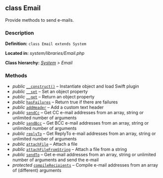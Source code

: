 
class Email
-----------

Provide methods to send e-mails.


### Description ###

**Definition:** `class Email extends System`

**Located in:** *system/libraries/Email.php*

**Class hierarchy:** *[System](System.php) > Email*


### Methods ###

- *public* [`__construct()`](Email/__construct.md) – Instantiate object and load Swift plugin
- *public* [`__set`](Email/__set.md) – Set an object property
- *public* [`__get`](Email/__get.md) – Return an object property
- *public* [`hasFailures`](Email/hasFailures.md) – Return true if there are failures
- *public* [`addHeader`](Email/addHeader.md) – Add a custom text header
- *public* [`sendCc`](Email/sendCc.md) – Get CC e-mail addresses from an array, string or unlimited number of arguments
- *public* [`sendBcc`](Email/sendBcc.md) – Get BCC e-mail addresses from an array, string or unlimited number of arguments
- *public* [`replyTo`](Email/replyTo.md) – Get ReplyTo e-mail addresses from an array, string or unlimited number of arguments
- *public* [`attachFile`](Email/attachFile.md) – Attach a file
- *public* [`attachFileFromString`](Email/attachFileFromString.md) – Attach a file from a string
- *public* [`sendTo`](Email/sendTo.md) – Get e-mail addresses from an array, string or unlimited number of arguments and send the e-mail
- *protected* [`compileRecipients`](Email/compileRecipients.md) – Compile e-mail addresses from an array of (different) arguments
